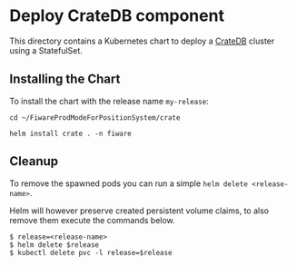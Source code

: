 # Deploy CrateDB component

This directory contains a Kubernetes chart to deploy a [CrateDB](https://crate.io) cluster using a StatefulSet.

## Installing the Chart

To install the chart with the release name `my-release`:

```console
cd ~/FiwareProdModeForPositionSystem/crate
```

```console
helm install crate . -n fiware
```

## Cleanup

To remove the spawned pods you can run a simple `helm delete <release-name>`.

Helm will however preserve created persistent volume claims,
to also remove them execute the commands below.

```console
$ release=<release-name>
$ helm delete $release
$ kubectl delete pvc -l release=$release
```